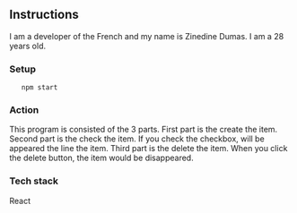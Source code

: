 ## Instructions
I am a developer of the French and my name is Zinedine Dumas.
I am a 28 years old.
### Setup
```npm install @material-ui/core
   npm start
```
### Action
This program is consisted of the 3 parts.
First part is the create the item.
Second part is the check the item.
If you check the checkbox, will be appeared the line the item.
Third part is the delete the item.
When you click the delete button, the item would be disappeared.
### Tech stack
React


    